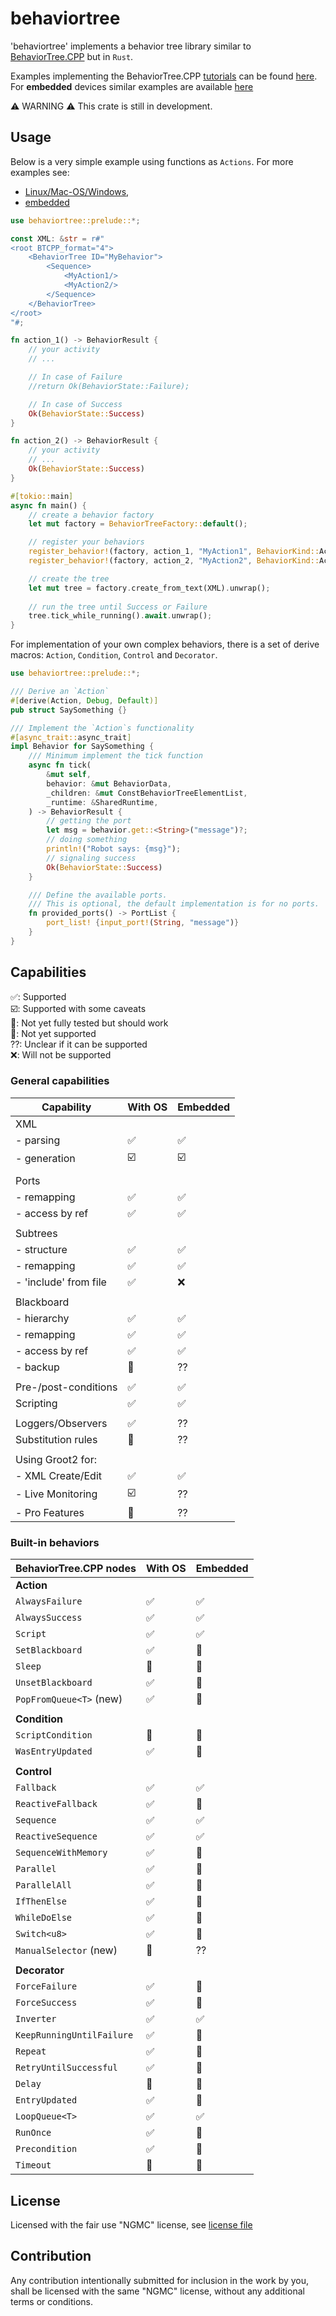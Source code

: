 # behaviortree

'behaviortree' implements a behavior tree library similar to [BehaviorTree.CPP](https://www.behaviortree.dev/) but in `Rust`.

Examples implementing the BehaviorTree.CPP [tutorials](https://www.behaviortree.dev/docs/intro)
can be found [here](https://github.com/stepkun/behaviortree/tree/main/examples).
For __embedded__ devices similar examples are available [here](https://github.com/stepkun/behaviortree/tree/main/embedded)

⚠️ WARNING ⚠️
This crate is still in development.

## Usage

Below is a very simple example using functions as `Actions`.
For more examples see: 
- [Linux/Mac-OS/Windows](https://github.com/stepkun/behaviortree/tree/main/examples), 
- [embedded](https://github.com/stepkun/behaviortree/tree/main/embedded)

```rust
use behaviortree::prelude::*;

const XML: &str = r#"
<root BTCPP_format="4">
    <BehaviorTree ID="MyBehavior">
        <Sequence>
			<MyAction1/>
			<MyAction2/>
        </Sequence>
    </BehaviorTree>
</root>
"#;

fn action_1() -> BehaviorResult {
    // your activity
    // ...

    // In case of Failure    
    //return Ok(BehaviorState::Failure);

    // In case of Success    
    Ok(BehaviorState::Success)
}

fn action_2() -> BehaviorResult {
    // your activity
    // ...
    Ok(BehaviorState::Success)
}

#[tokio::main]
async fn main() {
    // create a behavior factory
    let mut factory = BehaviorTreeFactory::default();

    // register your behaviors
    register_behavior!(factory, action_1, "MyAction1", BehaviorKind::Action).unwrap();
    register_behavior!(factory, action_2, "MyAction2", BehaviorKind::Action).unwrap();

    // create the tree
    let mut tree = factory.create_from_text(XML).unwrap();
    
    // run the tree until Success or Failure
    tree.tick_while_running().await.unwrap();
}
```

For implementation of your own complex behaviors, there is a set of 
derive macros: `Action`, `Condition`, `Control` and `Decorator`.

```rust
use behaviortree::prelude::*;

/// Derive an `Action`
#[derive(Action, Debug, Default)]
pub struct SaySomething {}

/// Implement the `Action`s functionality
#[async_trait::async_trait]
impl Behavior for SaySomething {
    /// Minimum implement the tick function
	async fn tick(
		&mut self,
		behavior: &mut BehaviorData,
		_children: &mut ConstBehaviorTreeElementList,
		_runtime: &SharedRuntime,
	) -> BehaviorResult {
        // getting the port
		let msg = behavior.get::<String>("message")?;
        // doing something
		println!("Robot says: {msg}");
        // signaling success
		Ok(BehaviorState::Success)
	}

    /// Define the available ports.
    /// This is optional, the default implementation is for no ports.
	fn provided_ports() -> PortList {
		port_list! {input_port!(String, "message")}
	}
}
```

## Capabilities

 ✅: Supported<br>
 ☑️: Supported with some caveats<br>
 🚦: Not yet fully tested but should work<br>
 🔴: Not yet supported<br>
 ??: Unclear if it can be supported<br>
 ❌: Will not be supported

### General capabilities

| Capability              | With OS | Embedded |
| ----------------------- | ------- | -------- |
| XML                     |         |          |
| - parsing               | ✅      | ✅       |
| - generation            | ☑️      | ☑️       |
|                         |         |          |
| Ports                   |         |          |
| - remapping             | ✅      | ✅       |
| - access by ref         | ✅      | ✅       |
|                         |         |          |
| Subtrees                |         |          |
| - structure             | ✅      | ✅       |
| - remapping             | ✅      | ✅       |
| - 'include' from file   | ✅      | ❌       |
|                         |         |          |
| Blackboard              |         |          |
| - hierarchy             | ✅      | ✅       |
| - remapping             | ✅      | ✅       |
| - access by ref         | ✅      | ✅       |
| - backup                | 🔴      | ??       |
|                         |         |          |
| Pre-/post-conditions    | ✅      | ✅       |
| Scripting               | ✅      | ✅       |
|                         |         |          |
| Loggers/Observers       | ✅      | ??       |
| Substitution rules      | 🔴      | ??       |
|                         |         |          |
| Using Groot2 for:       |         |          |
| - XML Create/Edit       | ✅      | ✅       |
| - Live Monitoring       | ☑️      | ??       |
| - Pro Features          | 🔴      | ??       |

### Built-in behaviors

| BehaviorTree.CPP nodes    | With OS | Embedded |
| ------------------------- | ------- | -------- |
| __Action__                |         |          |
| `AlwaysFailure`           | ✅      | ✅       |
| `AlwaysSuccess`           | ✅      | ✅       |
| `Script`                  | ✅      | ✅       |
| `SetBlackboard`           | ✅      | 🚦       |
| `Sleep`                   | 🚦      | 🔴       |
| `UnsetBlackboard`         | ✅      | 🚦       |
| `PopFromQueue<T>` (new)   | ✅      | 🚦       |
|                           |         |          |
| __Condition__             |         |          |
| `ScriptCondition`         | 🚦      | 🚦       |
| `WasEntryUpdated`         | ✅      | 🚦       |
|                           |         |          |
| __Control__               |         |          |
| `Fallback`                | ✅      | ✅       |
| `ReactiveFallback`        | ✅      | 🚦       |
| `Sequence`                | ✅      | ✅       |
| `ReactiveSequence`        | ✅      | ✅       |
| `SequenceWithMemory`      | ✅      | 🚦       |
| `Parallel`                | ✅      | 🚦       |
| `ParallelAll`             | ✅      | 🚦       |
| `IfThenElse`              | ✅      | 🚦       |
| `WhileDoElse`             | ✅      | 🚦       |
| `Switch<u8>`              | ✅      | 🚦       |
| `ManualSelector` (new)    | 🔴      | ??       |
|                           |         |          |
| __Decorator__             |         |          |
| `ForceFailure`            | ✅      | 🚦       |
| `ForceSuccess`            | ✅      | 🚦       |
| `Inverter`                | ✅      | ✅       |
| `KeepRunningUntilFailure` | ✅      | 🚦       |
| `Repeat`                  | ✅      | 🚦       |
| `RetryUntilSuccessful`    | ✅      | 🚦       |
| `Delay`                   | 🚦      | 🔴       |
| `EntryUpdated`            | ✅      | 🚦       |
| `LoopQueue<T>`            | ✅      | ✅       |
| `RunOnce`                 | ✅      | 🚦       |
| `Precondition`            | ✅      | 🚦       |
| `Timeout`                 | 🚦      | 🔴       |

## License

Licensed with the fair use "NGMC" license, see [license file](https://github.com/stepkun/behaviortree/blob/main/LICENSE)

## Contribution

Any contribution intentionally submitted for inclusion in the work by you,
shall be licensed with the same "NGMC" license, without any additional terms or conditions.
